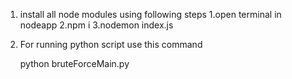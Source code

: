 1) install all node modules using following steps
    1.open terminal in nodeapp
    2.npm i
    3.nodemon index.js

2)  For running python script use this command   

     python bruteForceMain.py